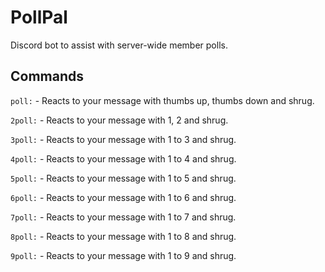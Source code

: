 # PollPal

Discord bot to assist with server-wide member polls.

## Commands

`poll:` - Reacts to your message with thumbs up, thumbs down and shrug.

`2poll:` - Reacts to your message with 1, 2️ and shrug.

`3poll:` - Reacts to your message with 1 to 3️ and shrug.

`4poll:` - Reacts to your message with 1 to 4️ and shrug.

`5poll:` - Reacts to your message with 1 to 5️ and shrug.

`6poll:` - Reacts to your message with 1 to 6️ and shrug.

`7poll:` - Reacts to your message with 1 to 7️ and shrug.

`8poll:` - Reacts to your message with 1 to 8️ and shrug.

`9poll:` - Reacts to your message with 1 to 9️ and shrug.
